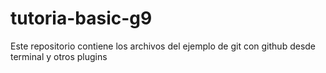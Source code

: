 # tutoria-basic-g9
Este repositorio contiene los archivos del ejemplo de git con github desde terminal y otros plugins 
